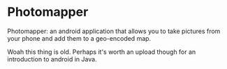 Photomapper
===========
Photomapper: an android application that allows you to take pictures from your phone and add them to a geo-encoded map.

Woah this thing is old. Perhaps it's worth an upload though for an introduction to android in Java.	